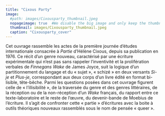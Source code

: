 ```yaml
---
title: "Cixous Party"
image:
  #path: images/Cixousparty_thumbnail.jpeg
  nopageimage: true  #We disable the big image and only keep the thumbnail
  thumbnail: images/Cixousparty_thumbnail.jpeg
  caption: "Cixousparty_cover"
---
```


Cet ouvrage rassemble les actes de la première journée d’études internationale consacrée à *Partie* d’Hélène Cixous, depuis sa publication en 1976. Ce récit d’un genre nouveau, caractérisé par une écriture expérimentale qui n’est pas sans rappeler l’inventivité et la prolifération verbales de *Finnegans Wake* de James Joyce, suit la logique d’un partitionnement du langage et du « sujet », « schizé » en deux versants *Si-je* et *Plus-je*, correspondant aux deux corps d’un livre édité en format bi-lisible, tête-bêche. Parmi les questions posées dans cet ouvrage figurent celle de « l’illisibilité », de la traversée du genre et des genres littéraires, de la réception ou de la non-réception d’un *Wake* français, du rapport entre ce texte-laboratoire et le reste de l’œuvre, du devenir-bande de Moebius de l’écriture. Il s’agit de confronter cette « partie » d’écritures avec la boite à outils théoriques nouveaux rassemblés sous le nom de pensée « queer ». 

